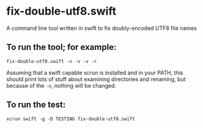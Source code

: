 fix-double-utf8.swift
=====================

A command line tool written in swift to fix doubly-encoded UTF8 file names

To run the tool; for example:
-----------------------------
    fix-double-utf8.swift -n -v -v -r

Assuming that a swift capable xcrun is installed and in your PATH, this should print lots
of stuff about examining directories and renaming, but because of the `-n`, nothing will be
changed.

To run the test:
----------------
    xcrun swift -g -D TESTING fix-double-utf8.swift
